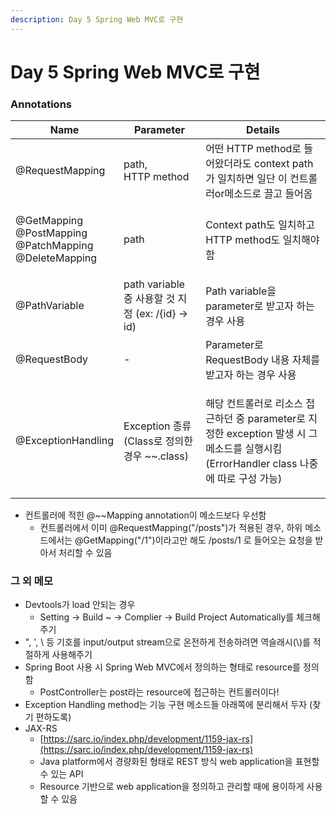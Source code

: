 ```yaml
---
description: Day 5 Spring Web MVC로 구현
---
```


# Day 5 Spring Web MVC로 구현

### Annotations

| Name                                                                  | Parameter                                  | Details                                                                                                   |
| --------------------------------------------------------------------- | ------------------------------------------ | --------------------------------------------------------------------------------------------------------- |
| @RequestMapping                                                       | <p>path,<br>HTTP method</p>                | 어떤 HTTP method로 들어왔더라도 context path가 일치하면 일단 이 컨트롤러or메소드로 끌고 들어옴                                          |
| <p>@GetMapping<br>@PostMapping<br>@PatchMapping<br>@DeleteMapping</p> | path                                       | Context path도 일치하고 HTTP method도 일치해야 함                                                                    |
| @PathVariable                                                         | path variable 중 사용할 것 지정 (ex: /{id} -> id) | Path variable을 parameter로 받고자 하는 경우 사용                                                                    |
| @RequestBody                                                          | -                                          | Parameter로 RequestBody 내용 자체를 받고자 하는 경우 사용                                                                |
| @ExceptionHandling                                                    | Exception 종류 (Class로 정의한 경우 \~\~.class)    | <p>해당 컨트롤러로 리소스 접근하던 중 parameter로 지정한 exception 발생 시 그 메소드를 실행시킴<br>(ErrorHandler class 나중에 따로 구성 가능)</p> |

* 컨트롤러에 적힌 @\~\~Mapping annotation이 메소드보다 우선함
  * 컨트롤러에서 이미 @RequestMapping("/posts")가 적용된 경우, 하위 메소드에서는 @GetMapping("/1")이라고만 해도 /posts/1 로 들어오는 요청을 받아서 처리할 수 있음

### 그 외 메모

* Devtools가 load 안되는 경우
  * Setting -> Build \~ -> Complier -> Build Project Automatically를 체크해주기
* ", ', \ 등 기호를 input/output stream으로 온전하게 전송하려면 역슬래시(\\)를 적절하게 사용해주기
* Spring Boot 사용 시 Spring Web MVC에서 정의하는 형태로 resource를 정의함
  * PostController는 post라는 resource에 접근하는 컨트롤러이다!
* Exception Handling method는 기능 구현 메소드들 아래쪽에 분리해서 두자 (찾기 편하도록)
* JAX-RS
  * [https://sarc.io/index.php/development/1159-jax-rs](https://sarc.io/index.php/development/1159-jax-rs)
  * Java platform에서 경량화된 형태로 REST 방식 web application을 표현할 수 있는 API
  * Resource 기반으로 web application을 정의하고 관리할 때에 용이하게 사용할 수 있음
